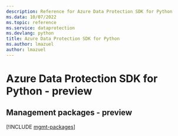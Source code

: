 ```yaml
---
description: Reference for Azure Data Protection SDK for Python
ms.data: 10/07/2022
ms.topic: reference
ms.service: dataprotection
ms.devlang: python
title: Azure Data Protection SDK for Python
ms.author: lmazuel
author: lmazuel
---
```

# Azure Data Protection SDK for Python - preview

## Management packages - preview
[!INCLUDE [mgmt-packages](data-protection-mgmt-index.md)]